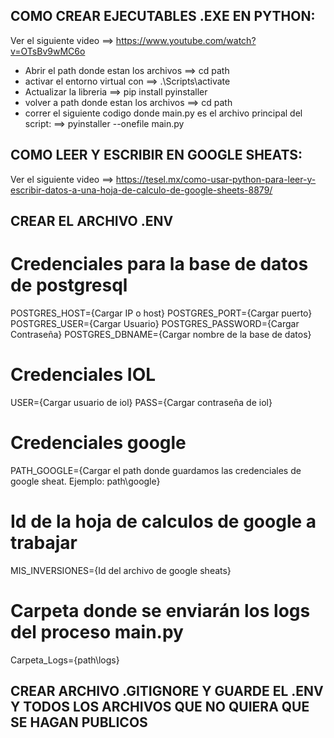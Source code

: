 
## COMO CREAR EJECUTABLES .EXE EN PYTHON:
Ver el siguiente video ==> https://www.youtube.com/watch?v=OTsBv9wMC6o

- Abrir el path donde estan los archivos ==> cd path
- activar el entorno virtual con ==> .\Scripts\activate
- Actualizar la libreria ==> pip install pyinstaller
- volver a path donde estan los archivos ==> cd path
- correr el siguiente codigo donde main.py es el archivo principal del script: ==> pyinstaller --onefile main.py


## COMO LEER Y ESCRIBIR EN GOOGLE SHEATS:
Ver el siguiente video ==> https://tesel.mx/como-usar-python-para-leer-y-escribir-datos-a-una-hoja-de-calculo-de-google-sheets-8879/ 

## CREAR EL ARCHIVO .ENV 
# Credenciales para la base de datos de postgresql
POSTGRES_HOST={Cargar IP o host}
POSTGRES_PORT={Cargar puerto}
POSTGRES_USER={Cargar Usuario}
POSTGRES_PASSWORD={Cargar Contraseña}
POSTGRES_DBNAME={Cargar nombre de la base de datos}

# Credenciales IOL
USER={Cargar usuario de iol}
PASS={Cargar contraseña de iol}

# Credenciales google
PATH_GOOGLE={Cargar el path donde guardamos las credenciales de google sheat. Ejemplo: path\google}

# Id de la hoja de calculos de google a trabajar
MIS_INVERSIONES={Id del archivo de google sheats}

# Carpeta donde se enviarán los logs del proceso main.py
Carpeta_Logs={path\logs}

## CREAR ARCHIVO .GITIGNORE Y GUARDE EL .ENV Y TODOS LOS ARCHIVOS QUE NO QUIERA QUE SE HAGAN PUBLICOS
